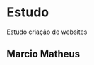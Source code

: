 # Estudo
Estudo criação de websites
<DOCTYPE html>
  
<html>
<body>
  
<h2> Marcio Matheus </h2>

</body>
</head>
